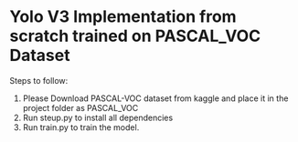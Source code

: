 # Yolo V3 Implementation from scratch trained on PASCAL_VOC Dataset


Steps to follow:
1. Please Download PASCAL-VOC dataset from kaggle and place it in the project folder as PASCAL_VOC
2. Run steup.py to install all dependencies
3. Run train.py to train the model.
